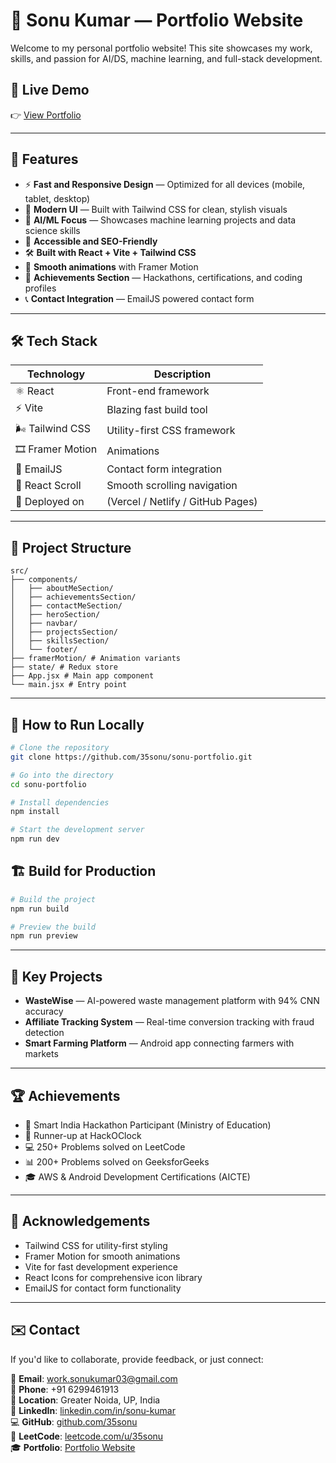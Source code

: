 # 🌟 Sonu Kumar — Portfolio Website

Welcome to my personal portfolio website! This site showcases my work, skills, and passion for AI/DS, machine learning, and full-stack development.

## 🚀 Live Demo  
👉 [View Portfolio](https://your-portfolio-link.com)  

---

## 📌 Features

- ⚡ **Fast and Responsive Design** — Optimized for all devices (mobile, tablet, desktop)  
- 🎨 **Modern UI** — Built with Tailwind CSS for clean, stylish visuals  
- 🤖 **AI/ML Focus** — Showcases machine learning projects and data science skills
- 🌱 **Accessible and SEO-Friendly**  
- 🛠️ **Built with React + Vite + Tailwind CSS**  
- 💬 **Smooth animations** with Framer Motion  
- 🧩 **Achievements Section** — Hackathons, certifications, and coding profiles
- 📞 **Contact Integration** — EmailJS powered contact form

---

## 🛠 Tech Stack

| Technology | Description                       |
|------------|------------------------------------|
| ⚛️ React   | Front-end framework                |
| ⚡ Vite    | Blazing fast build tool            |
| 🌬 Tailwind CSS | Utility-first CSS framework |
| 🎞 Framer Motion | Animations                  |
| 📧 EmailJS | Contact form integration           |
| 🔄 React Scroll | Smooth scrolling navigation   |
| 🔗 Deployed on | (Vercel / Netlify / GitHub Pages) |

---

## 📁 Project Structure

```
src/
├── components/
│   ├── aboutMeSection/
│   ├── achievementsSection/
│   ├── contactMeSection/
│   ├── heroSection/
│   ├── navbar/
│   ├── projectsSection/
│   ├── skillsSection/
│   └── footer/
├── framerMotion/ # Animation variants
├── state/ # Redux store
├── App.jsx # Main app component
└── main.jsx # Entry point
```

---

## 📝 How to Run Locally

```bash
# Clone the repository
git clone https://github.com/35sonu/sonu-portfolio.git

# Go into the directory
cd sonu-portfolio

# Install dependencies
npm install

# Start the development server
npm run dev
```

## 🏗️ Build for Production

```bash
# Build the project
npm run build

# Preview the build
npm run preview
```

---

## 🎯 Key Projects

- **WasteWise** — AI-powered waste management platform with 94% CNN accuracy
- **Affiliate Tracking System** — Real-time conversion tracking with fraud detection
- **Smart Farming Platform** — Android app connecting farmers with markets

---

## 🏆 Achievements

- 🥉 Smart India Hackathon Participant (Ministry of Education)
- 🥈 Runner-up at HackOClock
- 💻 250+ Problems solved on LeetCode
- 📊 200+ Problems solved on GeeksforGeeks
- 🎓 AWS & Android Development Certifications (AICTE)

---

## 🙌 Acknowledgements

- Tailwind CSS for utility-first styling
- Framer Motion for smooth animations
- Vite for fast development experience
- React Icons for comprehensive icon library
- EmailJS for contact form functionality

---

## ✉️ Contact

If you'd like to collaborate, provide feedback, or just connect:

📧 **Email**: work.sonukumar03@gmail.com  
📱 **Phone**: +91 6299461913  
📍 **Location**: Greater Noida, UP, India  
💼 **LinkedIn**: [linkedin.com/in/sonu-kumar](https://linkedin.com/in/sonu-kumar)  
💻 **GitHub**: [github.com/35sonu](https://github.com/35sonu)  
🔗 **LeetCode**: [leetcode.com/u/35sonu](https://leetcode.com/u/35sonu/)  
🎓 **Portfolio**: [Portfolio Website](https://your-portfolio-link.com)

